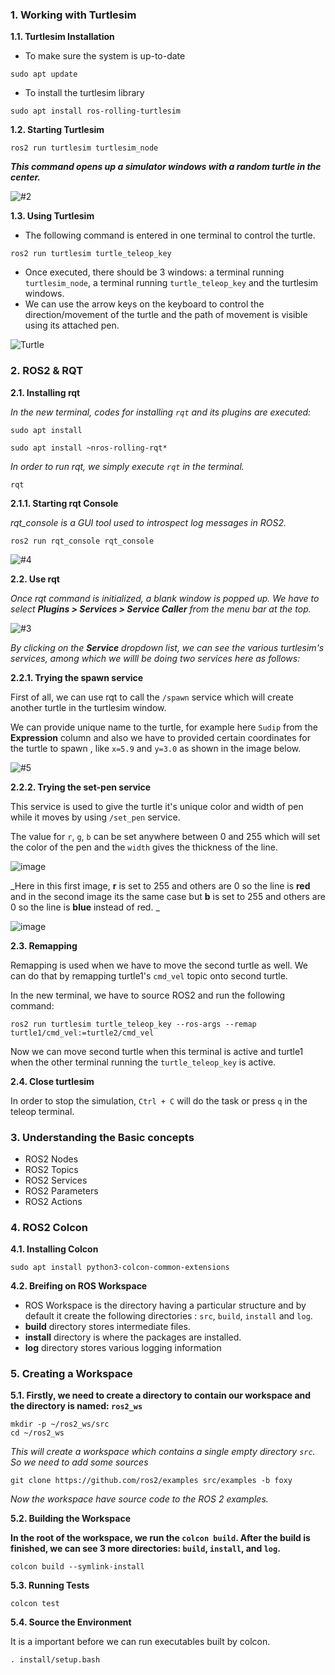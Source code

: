 ### 1. Working with Turtlesim

**1.1. Turtlesim Installation**

- To make sure the system is up-to-date
```
sudo apt update 
```
- To install the turtlesim library
```
sudo apt install ros-rolling-turtlesim
```

**1.2. Starting Turtlesim**
```
ros2 run turtlesim turtlesim_node
```

***This command opens up a simulator windows with a random turtle in the center.***

![#2](https://user-images.githubusercontent.com/113494159/192174251-2b255c6e-c634-4acd-9558-6f4a582fd2f1.png)


**1.3. Using Turtlesim**
- The following command is entered in one terminal to control the turtle. 
```
ros2 run turtlesim turtle_teleop_key
```
- Once executed, there should be 3 windows: a terminal running `turtlesim_node`, a terminal running `turtle_teleop_key` and the turtlesim windows.
- We can use the arrow keys on the keyboard to control the direction/movement of the turtle and the path of movement is visible using its attached pen. 

![Turtle](https://user-images.githubusercontent.com/113494159/192175725-eb5d828f-26ec-4c09-a78f-e56ed36dec44.png)

### 2. ROS2 & RQT

**2.1. Installing rqt**

_In the new terminal, codes for installing `rqt` and its plugins are executed:_

```
sudo apt install

sudo apt install ~nros-rolling-rqt*
```
_In order to run rqt, we simply execute `rqt` in the terminal._

```
rqt
```

**2.1.1. Starting rqt Console**

_rqt_console is a GUI tool used to introspect log messages in ROS2._
```
ros2 run rqt_console rqt_console
```

![#4](https://user-images.githubusercontent.com/113494159/192157362-ff19aa73-21f4-4dd0-8269-9eadd3180303.png)



**2.2. Use rqt**

_Once rqt command is initialized, a blank window is popped up. We have to select **Plugins > Services > Service Caller** from the menu bar at the top._

![#3](https://user-images.githubusercontent.com/113494159/192157358-b07e4bb3-2891-4b0f-8369-ff4241ee19ac.png)

_By clicking on the **Service** dropdown list, we can see the various turtlesim's services, among which we willl be doing two services here as follows:_

**2.2.1. Trying the spawn service**

First of all, we can use rqt to call the `/spawn` service which will create another turtle in the turtlesim window.

We can provide unique name to the turtle, for example here `Sudip` from the **Expression** column and also we have to provided certain coordinates for the turtle to spawn , like `x=5.9` and `y=3.0` as shown in the image below. 

![#5](https://user-images.githubusercontent.com/113494159/192176295-2c9a0cf5-2442-4835-a402-482695e1b519.png)


**2.2.2. Trying the set-pen service**

This service is used to give the turtle it's unique color and width of pen while it moves by using `/set_pen` service.

The value for `r`, `g`, `b` can be set anywhere between 0 and 255 which will set the color of the pen and the `width` gives the thickness of the line.

![image](https://user-images.githubusercontent.com/113494159/195586596-e84297f4-0d50-4e46-b481-a1d4e89ccf0e.png)

_Here in this first image, **r** is set to 255 and others are 0 so the line is **red** and in the second image its the same case but **b** is set to 255 and others are 0 so the line is **blue** instead of red. _ 

![image](https://user-images.githubusercontent.com/113494159/195586769-9f521316-cdb0-4e8d-87cc-542f3a927ea7.png)



**2.3. Remapping**

Remapping is used when we have to move the second turtle as well. We can do that by remapping turtle1's `cmd_vel` topic onto second turtle. 

In the new terminal, we have to source ROS2 and run the following command:

```
ros2 run turtlesim turtle_teleop_key --ros-args --remap turtle1/cmd_vel:=turtle2/cmd_vel
```

Now we can move second turtle when this terminal is active and turtle1 when the other terminal running the `turtle_teleop_key` is active.


**2.4. Close turtlesim**

In order to stop the simulation, `Ctrl + C` will do the task or press `q` in the teleop terminal.


### 3. Understanding the Basic concepts
- ROS2 Nodes
- ROS2 Topics
- ROS2 Services
- ROS2 Parameters
- ROS2 Actions


### 4. ROS2 Colcon

**4.1. Installing Colcon**
```
sudo apt install python3-colcon-common-extensions
```


**4.2. Breifing on ROS Workspace**


- ROS Workspace is the directory having a particular structure and by default it create the following directories : `src`, `build`, `install` and `log`.
- **build** directory stores intermediate files. 
- **install** directory is where the packages are installed.
- **log** directory stores various logging information


### 5. Creating a Workspace


**5.1. Firstly, we need to create a directory to contain our workspace and the directory is named: `ros2_ws`**


```
mkdir -p ~/ros2_ws/src
cd ~/ros2_ws
```

_This will create a workspace which contains a single empty directory `src`. So we need to add some sources_

```
git clone https://github.com/ros2/examples src/examples -b foxy
```
_Now the workspace have source code to the ROS 2 examples._

**5.2. Building the Workspace**


**In the root of the workspace, we run the `colcon build`. After the build is finished, we can see 3 more directories: `build`, `install`, and `log`.**

```
colcon build --symlink-install
```

**5.3. Running Tests**
```
colcon test
```

**5.4. Source the Environment**

It is a important before we can run executables built by colcon. 

```
. install/setup.bash
```
